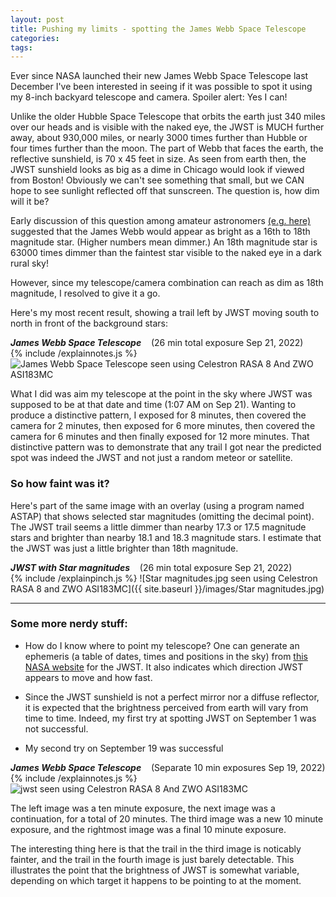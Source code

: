 ```yaml
---
layout: post
title: Pushing my limits - spotting the James Webb Space Telescope
categories: 
tags:  
---
```

Ever since NASA launched their new James Webb Space Telescope last December I've been interested 
in seeing if it was possible to spot it using my 8-inch backyard telescope and camera.  Spoiler alert: Yes I can!

Unlike the older Hubble Space Telescope that orbits the earth just 340 miles over our heads and is visible with the naked eye, the JWST is  MUCH further away, about 930,000 miles, or nearly 3000 times further than Hubble or four times further than the moon.   The part of Webb that faces the earth, the reflective sunshield, is 70 x 45 feet in size.  As seen from earth then, the JWST sunshield looks as big as a dime in Chicago would look if viewed from Boston!  Obviously we can't see something that small, but we CAN hope to see sunlight reflected off that sunscreen.  The question is, how dim will it be?

Early discussion of this question among amateur astronomers [(e.g. here)](https://astronomy.stackexchange.com/questions/46744/will-the-james-webb-space-telescope-be-visible-from-earth) suggested that the James Webb would appear as bright as
a 16th to 18th magnitude star.  (Higher numbers mean dimmer.) An 18th magnitude star is 63000 times dimmer than the faintest star visible to the naked eye in a dark rural sky!

However, since my telescope/camera combination can reach
as dim as 18th magnitude, I resolved to give it a go.  

Here's my most recent result, showing a trail left by JWST moving south to north in front of the background stars:

_**James Webb Space Telescope**_  &nbsp;&nbsp; (26 min total exposure Sep 21, 2022)<br>
{% include /explainnotes.js %}
<img src = "{{ site.baseurl }}/images/jwst_2022-09-21T01_01_36_Stack_16bits_157frames_1570s_nobin.jpg"
alt = "James Webb Space Telescope seen using Celestron RASA 8 And ZWO ASI183MC"
onmouseover = "this.src='{{ site.baseurl }}/images/jwst_2022-09-21t01_01_36_stack_16bits_157frames_1570s_nobin_notes.jpg'"
onmouseout = "this.src='{{ site.baseurl }}/images/jwst_2022-09-21T01_01_36_Stack_16bits_157frames_1570s_nobin.jpg'"
/><br>

What I did was aim my telescope at the point in the sky where JWST was supposed to be at that date and time (1:07 AM on Sep 21). Wanting to produce a distinctive pattern, I exposed for 8 minutes, then covered the camera for 2 minutes, then exposed for 6 more minutes, then covered the camera for 6 minutes and then finally exposed for 12 more minutes. That  distinctive pattern was to demonstrate that any trail I got near the predicted spot was indeed the JWST and not just a random meteor or satellite.

### So how faint was it?  

Here's part of the same image with an overlay (using a program named ASTAP) that shows selected star magnitudes (omitting the decimal point). The JWST trail seems a little dimmer than nearby 17.3 or 17.5 magnitude stars and brighter than nearby 18.1 and 18.3 magnitude stars.  I estimate that the JWST was just a little brighter than 18th magnitude.

_**JWST with Star magnitudes**_  &nbsp;&nbsp; (26 min total exposure Sep 21, 2022)<br>
{% include /explainpinch.js %}
![Star magnitudes.jpg seen using Celestron RASA 8 and ZWO ASI183MC]({{ site.baseurl }}/images/Star magnitudes.jpg)

-----------------------
### Some more nerdy stuff:

- How do I know where to point my telescope?  One can generate an ephemeris (a table of dates, times and positions in the sky) from [this NASA website](https://ssd.jpl.nasa.gov/horizons/app.html#/) for the JWST.  It also indicates which direction JWST appears to move and how fast.

- Since the JWST sunshield is not a perfect mirror nor a diffuse reflector, it is expected that the brightness perceived from earth will vary from time to time.  Indeed, my first try at spotting JWST on September 1 was not successful.

- My second try on September 19 was successful

_**James Webb Space Telescope**_  &nbsp;&nbsp; (Separate 10 min exposures Sep 19, 2022)<br>
{% include /explainnotes.js %}
<img src = "{{ site.baseurl }}/images/jwst_2022_09-19 composite.jpg"
alt = "jwst seen using Celestron RASA 8 And ZWO ASI183MC"
onmouseover = "this.src='{{ site.baseurl }}/images/jwst_2022_09-19 composite_notes.jpg'"
onmouseout = "this.src='{{ site.baseurl }}/images/jwst_2022_09-19 composite.jpg'"
/><br>


The left image was a ten minute exposure, the next image was a continuation, for a total of 20 minutes. The third image was a new 10 minute exposure, and the rightmost image was a final 10 minute exposure.

The interesting thing here is that the trail in the third image is noticably fainter, and the trail in the fourth image is just barely detectable. This illustrates the point that the brightness of JWST is somewhat variable, depending on which target it happens to be pointing to at the moment.